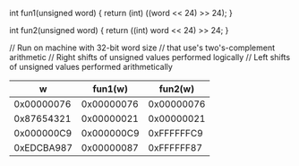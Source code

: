 int fun1(unsigned word) {
  return (int) ((word << 24) >> 24);
}

int fun2(unsigned word) {
  return ((int) word << 24) >> 24;
}

// Run on machine with 32-bit word size
// that use's two's-complement arithmetic
// Right shifts of unsigned values performed logically
// Left shifts of unsigned values performed arithmetically

| w | fun1(w) | fun2(w) |
|---|---|---|
| 0x00000076 | 0x00000076 | 0x00000076 |
| 0x87654321 | 0x00000021 | 0x00000021 |
| 0x000000C9 | 0x000000C9 | 0xFFFFFFC9 |
| 0xEDCBA987 | 0x00000087 | 0xFFFFFF87 |

